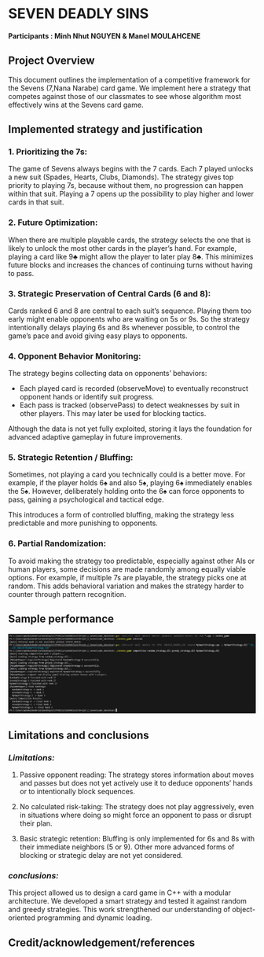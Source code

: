 # **SEVEN DEADLY SINS**

#### Participants : Minh Nhut NGUYEN & Manel MOULAHCENE

## **Project Overview**

This document outlines the implementation of a competitive framework for the Sevens (7,Nana Narabe) card game. We implement here a strategy that competes against those of our classmates to see whose algorithm most effectively wins at the Sevens card game.

## **Implemented strategy and justification**
### **1. Prioritizing the 7s:**

The game of Sevens always begins with the 7 cards. Each 7 played unlocks a new suit (Spades, Hearts, Clubs, Diamonds).
The strategy gives top priority to playing 7s, because without them, no progression can happen within that suit. Playing a 7 opens up the possibility to play higher and lower cards in that suit.

### **2. Future Optimization:**

When there are multiple playable cards, the strategy selects the one that is likely to unlock the most other cards in the player’s hand.
For example, playing a card like 9♣ might allow the player to later play 8♣. This minimizes future blocks and increases the chances of continuing turns without having to pass.

### **3. Strategic Preservation of Central Cards (6 and 8):**

Cards ranked 6 and 8 are central to each suit’s sequence. Playing them too early might enable opponents who are waiting on 5s or 9s.
So the strategy intentionally delays playing 6s and 8s whenever possible, to control the game’s pace and avoid giving easy plays to opponents.

### **4. Opponent Behavior Monitoring:**

The strategy begins collecting data on opponents’ behaviors:

-  Each played card is recorded (observeMove) to eventually reconstruct opponent hands or identify suit progress.
-  Each pass is tracked (observePass) to detect weaknesses by suit in other players. This may later be used for blocking tactics.

Although the data is not yet fully exploited, storing it lays the foundation for advanced adaptive gameplay in future improvements.

### **5. Strategic Retention / Bluffing:**

Sometimes, not playing a card you technically could is a better move.
For example, if the player holds 6♠ and also 5♠, playing 6♠ immediately enables the 5♠.
However, deliberately holding onto the 6♠ can force opponents to pass, gaining a psychological and tactical edge.

This introduces a form of controlled bluffing, making the strategy less predictable and more punishing to opponents.

### **6. Partial Randomization:**

To avoid making the strategy too predictable, especially against other AIs or human players, some decisions are made randomly among equally viable options.
For example, if multiple 7s are playable, the strategy picks one at random. This adds behavioral variation and makes the strategy harder to counter through pattern recognition.

## **Sample performance** 
![test](test.png)

## **Limitations and conclusions**
### ***Limitations:***
1. Passive opponent reading:
The strategy stores information about moves and passes but does not yet actively use it to deduce opponents’ hands or to intentionally block sequences.

2. No calculated risk-taking:
The strategy does not play aggressively, even in situations where doing so might force an opponent to pass or disrupt their plan.

3. Basic strategic retention:
Bluffing is only implemented for 6s and 8s with their immediate neighbors (5 or 9).
Other more advanced forms of blocking or strategic delay are not yet considered.

### ***conclusions:***
This project allowed us to design a card game in C++ with a modular architecture. We developed a smart strategy and tested it against random and greedy strategies. This work strengthened our understanding of object-oriented programming and dynamic loading.


## **Credit/acknowledgement/references** 

